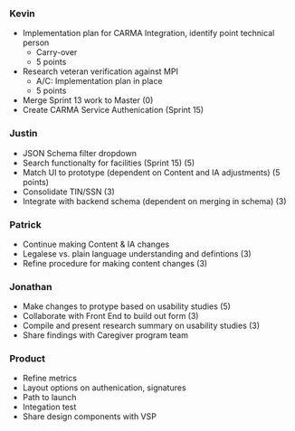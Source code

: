 ### Kevin
- Implementation plan for CARMA Integration, identify point technical person
  - Carry-over
  - 5 points  
- Research veteran verification against MPI
  - A/C: Implementation plan in place
  - 5 points
- Merge Sprint 13 work to Master (0) 
- Create CARMA Service Authenication (Sprint 15)
 
 ### Justin
- JSON Schema filter dropdown 
- Search functionalty for facilities (Sprint 15) (5)
- Match UI to prototype (dependent on Content and IA adjustments) (5 points)
- Consolidate TIN/SSN (3)
- Integrate with backend schema (dependent on merging in schema) (3)
 
 ### Patrick
- Continue making Content & IA changes
- Legalese vs. plain language understanding and defintions (3)
- Refine procedure for making content changes (3)

### Jonathan
- Make changes to protype based on usability studies (5)
- Collaborate with Front End to build out form (3)
- Compile and present research summary on usability studies (3)
- Share findings with Caregiver program team


### Product
- Refine metrics
- Layout options on authenication, signatures
- Path to launch
- Integation test
- Share design components with VSP
